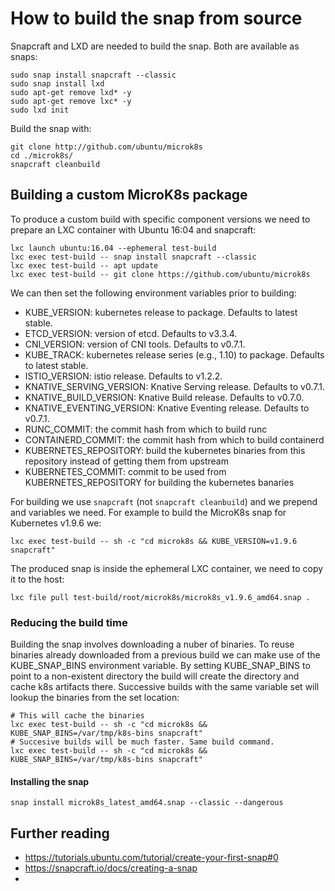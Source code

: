 # How to build the snap from source

Snapcraft and LXD are needed to build the snap. Both are available as snaps:
```
sudo snap install snapcraft --classic
sudo snap install lxd
sudo apt-get remove lxd* -y
sudo apt-get remove lxc* -y
sudo lxd init
```

Build the snap with:
```
git clone http://github.com/ubuntu/microk8s
cd ./microk8s/
snapcraft cleanbuild
```

## Building a custom MicroK8s package

To produce a custom build with specific component versions we need to prepare an LXC container with Ubuntu 16:04 and snapcraft:
```
lxc launch ubuntu:16.04 --ephemeral test-build
lxc exec test-build -- snap install snapcraft --classic
lxc exec test-build -- apt update
lxc exec test-build -- git clone https://github.com/ubuntu/microk8s
```

We can then set the following environment variables prior to building:
 - KUBE_VERSION: kubernetes release to package. Defaults to latest stable.
 - ETCD_VERSION: version of etcd. Defaults to v3.3.4.
 - CNI_VERSION: version of CNI tools. Defaults to v0.7.1.
 - KUBE_TRACK: kubernetes release series (e.g., 1.10) to package. Defaults to latest stable.
 - ISTIO_VERSION: istio release. Defaults to v1.2.2.
 - KNATIVE_SERVING_VERSION: Knative Serving release. Defaults to v0.7.1.
 - KNATIVE_BUILD_VERSION: Knative Build release. Defaults to v0.7.0.
 - KNATIVE_EVENTING_VERSION: Knative Eventing release. Defaults to v0.7.1.
 - RUNC_COMMIT: the commit hash from which to build runc
 - CONTAINERD_COMMIT: the commit hash from which to build containerd
 - KUBERNETES_REPOSITORY: build the kubernetes binaries from this repository instead of getting them from upstream
 - KUBERNETES_COMMIT: commit to be used from KUBERNETES_REPOSITORY for building the kubernetes banaries


For building we use `snapcraft` (not `snapcraft cleanbuild`) and we prepend and variables we need. For example to build the MicroK8s snap for Kubernetes v1.9.6 we:
```
lxc exec test-build -- sh -c "cd microk8s && KUBE_VERSION=v1.9.6 snapcraft"
```

The produced snap is inside the ephemeral LXC container, we need to copy it to the host:
```
lxc file pull test-build/root/microk8s/microk8s_v1.9.6_amd64.snap .
```

### Reducing the build time

Building the snap involves downloading a nuber of binaries. To reuse binaries already downloaded from a previous build we can make use of the KUBE_SNAP_BINS environment variable. By setting KUBE_SNAP_BINS to point to a non-existent directory the build will create the directory and cache k8s artifacts there. Successive builds with the same variable set will lookup the binaries from the set location:
```
# This will cache the binaries
lxc exec test-build -- sh -c "cd microk8s && KUBE_SNAP_BINS=/var/tmp/k8s-bins snapcraft"
# Succesive builds will be much faster. Same build command.
lxc exec test-build -- sh -c "cd microk8s && KUBE_SNAP_BINS=/var/tmp/k8s-bins snapcraft"
```


#### Installing the snap
```
snap install microk8s_latest_amd64.snap --classic --dangerous
```

## Further reading
- https://tutorials.ubuntu.com/tutorial/create-your-first-snap#0
- https://snapcraft.io/docs/creating-a-snap
-